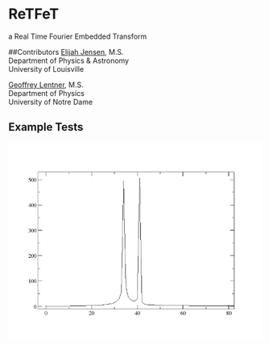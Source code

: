 # ReTFeT
a Real Time Fourier Embedded Transform

##Contributors
[Elijah Jensen](http://ejensen141.github.io), M.S. <br>
Department of Physics & Astronomy <br>
University of Louisville

[Geoffrey Lentner](http://glentner.github.io), M.S. <br>
Department of Physics <br>
University of Notre Dame








## Example Tests

![example](Figures/data.png "Results of KernelFit1D")
